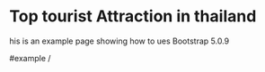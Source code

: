 Top tourist Attraction in thailand
===================================
his is an example page showing how to ues Bootstrap 5.0.9

#example
/<img class="img-fluid img-thumbnail" src="" alt=""/> 